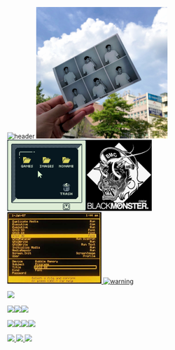 ![header](https://capsule-render.vercel.app/api?type=venom&color=gradient&customColorList=0,2,2,5,30&height=300&section=header&text=HELLO%20I'M%20KOBE&fontSize=90)
<img src="https://github.com/devKobe24/images/blob/main/summer_kobe_20.JPG?raw=true" width=300 alt="한여름의나."><br>
<a href="https://www.devkobe24.com">
  <img src="https://github.com/devKobe24/images/blob/main/moniter.jpeg?raw=true" width=180 alt="Monitor"><img src="https://github.com/devKobe24/images/blob/main/BMC.jpg?raw=true" width=150 alt="BMC-LOGO"><img src="https://github.com/devKobe24/images/blob/main/1011Computer.jpeg?raw=true" width=215 alt="1011">
  </a>
<a href="https://www.devkobe24.com"> 
  <img src="https://github.com/devKobe24/images/blob/main/%E2%9A%A0%EF%B8%8F%F0%9F%8E%B6%20Warning%20Sign%20Alert%20with%20VHS%20Glitch%20Effect%20VJ%20Loop%20Background%20Video%20for%20Edits%20(FREE%20DOWNLOAD)%20(1).gif?raw=true" width=285 alt="warning">
</a>

<img src="https://img.shields.io/badge/ios-000000?style=for-the-badge&logo=ios&logoColor=white"><br>

<img src="https://img.shields.io/badge/Swift-F05138?style=for-the-badge&logo=Swift&logoColor=white"><img src="https://img.shields.io/badge/cplusplus-00599C?style=for-the-badge&logo=cplusplus&logoColor=white"><img src="https://img.shields.io/badge/html5-E34F26?style=for-the-badge&logo=html5&logoColor=white"><br>

<img src="https://img.shields.io/badge/Vapor-0D0D0D?style=for-the-badge&logo=Vapor&logoColor=white"><img src="https://img.shields.io/badge/MySQL-4479A1?style=for-the-badge&logo=MySQL&logoColor=white"><img src="https://img.shields.io/badge/PostgreSQL-4169E1?style=for-the-badge&logo=PostgreSQL&logoColor=white"><img src="https://img.shields.io/badge/amazonroute53-232F3E?style=for-the-badge&logo=amazonroute53&logoColor=white"><br>

<a href="https://minseong-kang.notion.site/235efc2cee9045abb770b69ef4f40bc4?v=b3aa5f9e49994a73a4ea94a21ff04fac&pvs=73">
  <img src="https://img.shields.io/badge/notion-000000?style=for-the-badge&logo=notion&logoColor=white">
</a>
<a href="https://www.linkedin.com/in/minseong-kang-1a8595181/">
  <img src="https://img.shields.io/badge/linkedin-0A66C2?style=for-the-badge&logo=linkedin&logoColor=white">
</a>
<a href="https://medium.com/@dev.skyachieve91">
  <img src="https://img.shields.io/badge/medium-000000?style=for-the-badge&logo=medium&logoColor=white">
</a>




